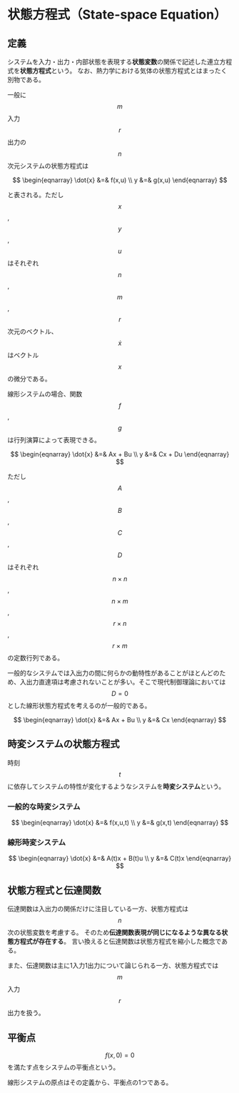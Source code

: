 # 状態方程式（State-space Equation）

## 定義

システムを入力・出力・内部状態を表現する**状態変数**の関係で記述した連立方程式を**状態方程式**という。
なお、熱力学における気体の状態方程式とはまったく別物である。

一般に $$m$$ 入力 $$r$$ 出力の $$n$$ 次元システムの状態方程式は

$$
\begin{eqnarray}
\dot{x} &=& f(x,u) \\
y &=& g(x,u)
\end{eqnarray}
$$

と表される。ただし $$x$$, $$y$$, $$u$$ はそれぞれ $$n$$, $$m$$, $$r$$ 次元のベクトル、$$\dot{x}$$ はベクトル $$x$$ の微分である。

線形システムの場合、関数 $$f$$, $$g$$ は行列演算によって表現できる。

$$
\begin{eqnarray}
\dot{x} &=& Ax + Bu \\
y &=& Cx + Du
\end{eqnarray}
$$

ただし $$A$$, $$B$$, $$C$$, $$D$$ はそれぞれ $$n \times n$$, $$n \times m$$, $$r \times n$$, $$r \times m$$ の定数行列である。

一般的なシステムでは入出力の間に何らかの動特性があることがほとんどのため、入出力直達項は考慮されないことが多い。そこで現代制御理論においては $$D=0$$ とした線形状態方程式を考えるのが一般的である。

$$
\begin{eqnarray}
\dot{x} &=& Ax + Bu \\
y &=& Cx
\end{eqnarray}
$$

## 時変システムの状態方程式

時刻 $$t$$ に依存してシステムの特性が変化するようなシステムを**時変システム**という。

### 一般的な時変システム

$$
\begin{eqnarray}
\dot{x} &=& f(x,u,t) \\
y &=& g(x,t)
\end{eqnarray}
$$

### 線形時変システム

$$
\begin{eqnarray}
\dot{x} &=& A(t)x + B(t)u \\
y &=& C(t)x
\end{eqnarray}
$$

## 状態方程式と伝達関数

伝達関数は入出力の関係だけに注目している一方、状態方程式は $$n$$ 次の状態変数を考慮する。
そのため**伝達関数表現が同じになるような異なる状態方程式が存在する**。
言い換えると伝達関数は状態方程式を縮小した概念である。

また、伝達関数は主に1入力1出力について論じられる一方、状態方程式では $$m$$ 入力 $$r$$ 出力を扱う。

## 平衡点

$$f(x,0) = 0$$ を満たす点をシステムの平衡点という。

線形システムの原点はその定義から、平衡点の1つである。
